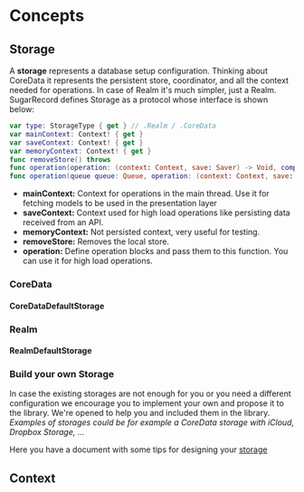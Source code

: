 Concepts
============

## Storage

A **storage** represents a database setup configuration. Thinking about CoreData it represents the persistent store, coordinator, and all the context needed for operations. In case of Realm it's much simpler, just a Realm. SugarRecord defines Storage as a protocol whose interface is shown below:

```swift
var type: StorageType { get } // .Realm / .CoreData
var mainContext: Context! { get }
var saveContext: Context! { get }
var memoryContext: Context! { get }
func removeStore() throws
func operation(operation: (context: Context, save: Saver) -> Void, completed: (() -> Void)?)
func operation(queue queue: Queue, operation: (context: Context, save: Saver) -> Void, completed: (() -> Void)?)
```

- **mainContext:** Context for operations in the main thread. Use it for fetching models to be used in the presentation layer
- **saveContext:** Context used for high load operations like persisting data received from an API.
- **memoryContext:** Not persisted context, very useful for testing.
- **removeStore:** Removes the local store.
- **operation:** Define operation blocks and pass them to this function. You can use it for high load operations.

### CoreData
#### CoreDataDefaultStorage

### Realm
#### RealmDefaultStorage

### Build your own Storage
In case the existing storages are not enough for you or you need a different configuration we encourage you to implement your own and propose it to the library. We're opened to help you and included them in the library. *Examples of storages could be for example a CoreData storage with iCloud, Dropbox Storage, ...*

Here you have a document with some tips for designing your [storage](design.md)

## Context


